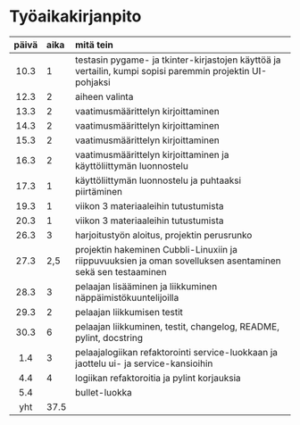 # Työaikakirjanpito

| päivä | aika | mitä tein  |
| :----:|:-----| :-----|
| 10.3| 1    | testasin pygame- ja tkinter-kirjastojen käyttöä ja vertailin, kumpi sopisi paremmin projektin UI-pohjaksi |
| 12.3 | 2  | aiheen valinta |
| 13.3 | 2  | vaatimusmäärittelyn kirjoittaminen |
| 14.3 | 2  | vaatimusmäärittelyn kirjoittaminen |
| 15.3 | 2  | vaatimusmäärittelyn kirjoittaminen | 
| 16.3 | 2  | vaatimusmäärittelyn kirjoittaminen ja käyttöliittymän luonnostelu        |
| 17.3 | 1  | käyttöliittymän luonnostelu ja puhtaaksi piirtäminen | 
| 19.3 | 1 | viikon 3 materiaaleihin tutustumista |
| 20.3 | 1 | viikon 3 materiaaleihin tutustumista | 
| 26.3 | 3 | harjoitustyön aloitus, projektin perusrunko |
| 27.3 | 2,5 | projektin hakeminen Cubbli-Linuxiin ja riippuvuuksien ja oman sovelluksen asentaminen sekä sen testaaminen | 
| 28.3 | 3 | pelaajan lisääminen ja liikkuminen näppäimistökuuntelijoilla |
| 29.3 | 2 | pelaajan liikkumisen testit|
| 30.3 | 6 | pelaajan liikkuminen, testit, changelog, README, pylint, docstring |
| 1.4 | 3 | pelaajalogiikan refaktorointi service-luokkaan ja jaottelu ui- ja service-kansioihin |
| 4.4 | 4 | logiikan refaktoroitia ja pylint korjauksia |
| 5.4 | | bullet-luokka|
| yht | 37.5||
